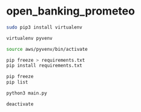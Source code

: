 # open_banking_prometeo

```bash
sudo pip3 install virtualenv

virtualenv pyvenv

source aws/pyvenv/bin/activate

pip freeze > requirements.txt
pip install requirements.txt

pip freeze
pip list

python3 main.py

deactivate
```
